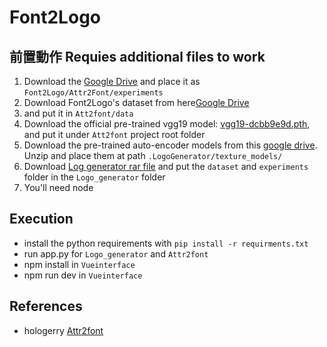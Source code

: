# Font2Logo
## 前置動作 Requies additional files to work

1. Download the [Google Drive](https://drive.google.com/drive/folders/1M5Y170gyySNu6zZmNNdqNJG0JF_D2UBJ?usp=sharing) and place it as `Font2Logo/Attr2Font/experiments`
2. Download Font2Logo's dataset from here[Google Drive](https://drive.google.com/file/d/1TTqAklfsAp6KOPxCVl2jktH8kN4lEmI_/view?usp=sharing)
3. and put it in `Att2font/data`
4. Download the official pre-trained vgg19 model: [vgg19-dcbb9e9d.pth](https://download.pytorch.org/models/vgg19-dcbb9e9d.pth), and put it under `Att2font` project root folder
5. Download the pre-trained auto-encoder models from this [google drive](https://drive.google.com/file/d/13n_YJ6J8lIvF-liWFeJY35nXsZM-5vTZ/view?usp=sharing). Unzip and place them at path `.LogoGenerator/texture_models/`
6. Download [Log generator rar file](https://drive.google.com/file/d/1u79bqUv-yCoXHLFSe2vt_oRu5RS2-hxd/view?usp=sharing) and put the `dataset` and `experiments` folder in the `Logo_generator` folder
7. You'll need node 
## Execution
- install the python requirements with `pip install -r requirments.txt`
- run app.py for `Logo_generator` and `Attr2font`
- npm install in `Vueinterface`
- npm run dev in `Vueinterface` 
## References
- hologerry [Attr2font](https://github.com/hologerry/Attr2Font)
